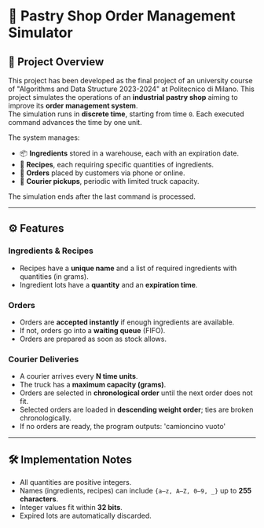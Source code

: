 # 🍰 Pastry Shop Order Management Simulator

## 📖 Project Overview
This project has been developed as the final project of an university course of "Algorithms and Data Structure 2023-2024" at Politecnico di Milano.
This project simulates the operations of an **industrial pastry shop** aiming to improve its **order management system**.  
The simulation runs in **discrete time**, starting from time `0`. Each executed command advances the time by one unit.

The system manages:
- 📦 **Ingredients** stored in a warehouse, each with an expiration date.  
- 📘 **Recipes**, each requiring specific quantities of ingredients.  
- 🧾 **Orders** placed by customers via phone or online.  
- 🚚 **Courier pickups**, periodic with limited truck capacity.  

The simulation ends after the last command is processed.

---

## ⚙️ Features

### Ingredients & Recipes
- Recipes have a **unique name** and a list of required ingredients with quantities (in grams).  
- Ingredient lots have a **quantity** and an **expiration time**.  

### Orders
- Orders are **accepted instantly** if enough ingredients are available.  
- If not, orders go into a **waiting queue** (FIFO).  
- Orders are prepared as soon as stock allows.  

### Courier Deliveries
- A courier arrives every **N time units**.  
- The truck has a **maximum capacity (grams)**.  
- Orders are selected in **chronological order** until the next order does not fit.  
- Selected orders are loaded in **descending weight order**; ties are broken chronologically.  
- If no orders are ready, the program outputs: 'camioncino vuoto'

---

## 🛠️ Implementation Notes
- All quantities are positive integers.  
- Names (ingredients, recipes) can include `{a–z, A–Z, 0–9, _}` up to **255 characters**.  
- Integer values fit within **32 bits**.  
- Expired lots are automatically discarded.  



